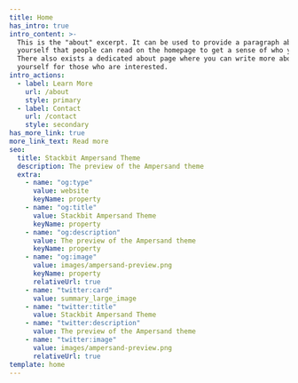 ```yaml
---
title: Home
has_intro: true
intro_content: >-
  This is the "about" excerpt. It can be used to provide a paragraph about
  yourself that people can read on the homepage to get a sense of who you are.
  There also exists a dedicated about page where you can write more about
  yourself for those who are interested.
intro_actions:
  - label: Learn More
    url: /about
    style: primary
  - label: Contact
    url: /contact
    style: secondary
has_more_link: true
more_link_text: Read more
seo:
  title: Stackbit Ampersand Theme
  description: The preview of the Ampersand theme
  extra:
    - name: "og:type"
      value: website
      keyName: property
    - name: "og:title"
      value: Stackbit Ampersand Theme
      keyName: property
    - name: "og:description"
      value: The preview of the Ampersand theme
      keyName: property
    - name: "og:image"
      value: images/ampersand-preview.png
      keyName: property
      relativeUrl: true
    - name: "twitter:card"
      value: summary_large_image
    - name: "twitter:title"
      value: Stackbit Ampersand Theme
    - name: "twitter:description"
      value: The preview of the Ampersand theme
    - name: "twitter:image"
      value: images/ampersand-preview.png
      relativeUrl: true
template: home
---
```

